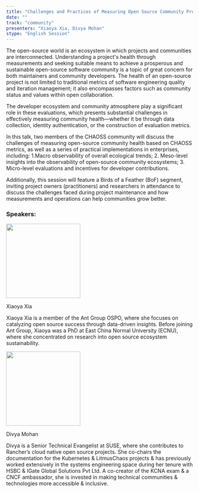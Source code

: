 ```yaml
---
title: "Challenges and Practices of Measuring Open Source Community Project Health"
date: ""
track: "community"
presenters: "Xiaoya Xia, Divya Mohan"
stype: "English Session"
---
```


The open-source world is an ecosystem in which projects and communities are interconnected. Understanding a project's health through measurements and seeking suitable means to achieve a prosperous and sustainable open-source software community is a topic of great concern for both maintainers and community developers. The health of an open-source project is not limited to traditional metrics of software engineering quality and iteration management; it also encompasses factors such as community status and values within open collaboration.

The developer ecosystem and community atmosphere play a significant role in these evaluations, which presents substantial challenges in effectively measuring community health—whether it be through data collection, identity authentication, or the construction of evaluation metrics.

In this talk, two members of the CHAOSS community will discuss the challenges of measuring open-source community health based on CHAOSS metrics, as well as a series of practical implementations in enterprises, including:
 1.Macro observability of overall ecological trends;
 2. Meso-level insights into the observability of open-source community ecosystems;
 3. Micro-level evaluations and incentives for developer contributions.

Additionally, this session will feature a Birds of a Feather (BoF) segment, inviting project owners (practitioners) and researchers in attendance to discuss the challenges faced during project maintenance and how measurements and operations can help communities grow better.


### Speakers:


<img src="https://sessionize.com/image/e746-400o400o1-irRRfX45oHJUwig85uBoD.jpg" width="200" /><br/>

Xiaoya Xia

Xiaoya Xia is a member of the Ant Group OSPO, where she focuses on catalyzing open source success through data-driven insights. Before joining Ant Group, Xiaoya was a PhD at East China Normal University (ECNU), where she concentrated on research into open source ecosystem sustainability. 


<img src="https://sessionize.com/image/8870-400o400o1-PDR3hsSKRCfWb1Fbh3WVdT.jpg" width="200" /><br/>

Divya Mohan

Divya is a Senior Technical Evangelist at SUSE, where she contributes to Rancher’s cloud native open source projects. She co-chairs the documentation for the Kubernetes & LitmusChaos projects & has previously worked extensively in the systems engineering space during her tenure with HSBC & IGate Global Solutions Pvt Ltd. A co-creator of the KCNA exam & a CNCF ambassador, she is invested in making technical communities & technologies more accessible & inclusive.

